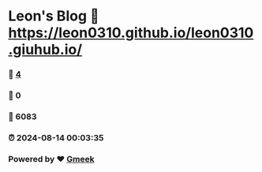 # Leon's Blog :link: https://leon0310.github.io/leon0310.giuhub.io/ 
### :page_facing_up: [4](https://leon0310.github.io/leon0310.giuhub.io//tag.html) 
### :speech_balloon: 0 
### :hibiscus: 6083 
### :alarm_clock: 2024-08-14 00:03:35 
### Powered by :heart: [Gmeek](https://github.com/Meekdai/Gmeek)

